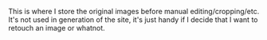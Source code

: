 This is where I store the original images before manual editing/cropping/etc. It's not used in generation of the site, it's just handy if I decide that I want to retouch an image or whatnot.
